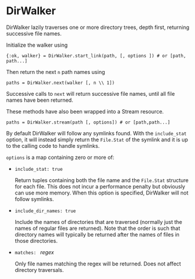 DirWalker
=========

DirWalker lazily traverses one or more directory trees, depth first, 
returning successive file names.

Initialize the walker using

    {:ok, walker} = DirWalker.start_link(path, [, options ]) # or [path, path...]

Then return the next `n` path names using

    paths = DirWalker.next(walker [, n \\ 1])

Successive calls to `next` will return successive file names, until
all file names have been returned. 

These methods have also been wrapped into a Stream resource. 

    paths = DirWalker.stream(path [, options]) # or [path,path...]

By default DirWalker will follow any symlinks found. With the `include_stat`
option, it will instead simply return the `File.Stat` of the symlink
and it is up to the calling code to handle symlinks. 

`options` is a map containing zero or more of:

* `include_stat: true`

  Return tuples containing both the file name and the `File.Stat`
  structure for each file. This does not incur a performance penalty
  but obviously can use more memory. When this option is specified,
  DirWalker will not follow symlinks. 

* `include_dir_names: true`

  Include the names of directories that are traversed (normally just the names
  of regular files are returned). Note that the order is such that directory names
  will typically be returned after the names of files in those directories.

* `matches: ` _regex_

  Only file names matching the regex will be returned. Does not affect
  directory traversals.
